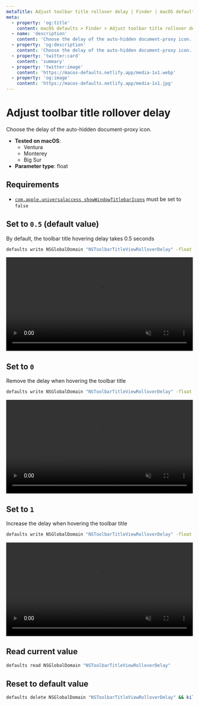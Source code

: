 ```yaml
---
metaTitle: Adjust toolbar title rollover delay | Finder | macOS defaults
meta:
  - property: 'og:title'
    content: macOS defaults > Finder > Adjust toolbar title rollover delay
  - name: 'description'
    content: 'Choose the delay of the auto-hidden document-proxy icon.'
  - property: 'og:description'
    content: 'Choose the delay of the auto-hidden document-proxy icon.'
  - property: 'twitter:card'
    content: 'summary'
  - property: 'twitter:image'
    content: 'https://macos-defaults.netlify.app/media-1x1.webp'
  - property: 'og:image'
    content: 'https://macos-defaults.netlify.app/media-1x1.jpg'
---
```


# Adjust toolbar title rollover delay

Choose the delay of the auto-hidden document-proxy icon.

<!-- break lists -->

- **Tested on macOS**:
  - Ventura
  - Monterey
  - Big Sur
- **Parameter type**: float

## Requirements

- [`com.apple.universalaccess showWindowTitlebarIcons`](/finder/showwindowtitlebaricons.html#set-to-false-default-value) must be set to `false`

## Set to `0.5` (default value)

By default, the toolbar title hovering delay takes 0.5 seconds

```bash
defaults write NSGlobalDomain "NSToolbarTitleViewRolloverDelay" -float "0.5" && killall Finder
```

<video autoplay loop muted playsinline width="741" height="416" style="max-width: 100%; height: auto">
  <source src="./images/NSToolbarTitleViewRolloverDelay/0.5.mp4" type="video/mp4">
  Example output with value set to 0.5
</video>

## Set to `0`

Remove the delay when hovering the toolbar title

```bash
defaults write NSGlobalDomain "NSToolbarTitleViewRolloverDelay" -float "0" && killall Finder
```

<video autoplay loop muted playsinline width="741" height="416" style="max-width: 100%; height: auto">
  <source src="./images/NSToolbarTitleViewRolloverDelay/0.mp4" type="video/mp4">
  Example output with value set to 0
</video>

## Set to `1`

Increase the delay when hovering the toolbar title

```bash
defaults write NSGlobalDomain "NSToolbarTitleViewRolloverDelay" -float "1" && killall Finder
```

<video autoplay loop muted playsinline width="741" height="416" style="max-width: 100%; height: auto">
  <source src="./images/NSToolbarTitleViewRolloverDelay/1.mp4" type="video/mp4">
  Example output with value set to 1
</video>

## Read current value

```bash
defaults read NSGlobalDomain "NSToolbarTitleViewRolloverDelay"
```

## Reset to default value

```bash
defaults delete NSGlobalDomain "NSToolbarTitleViewRolloverDelay" && killall Finder
```
